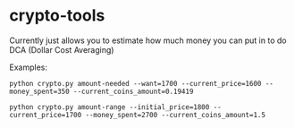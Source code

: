 # crypto-tools

Currently just allows you to estimate how much money you can put in to do DCA (Dollar Cost Averaging)

Examples:

`python crypto.py amount-needed --want=1700 --current_price=1600 --money_spent=350 --current_coins_amount=0.19419`

`python crypto.py amount-range --initial_price=1800 --current_price=1700 --money_spent=2700 --current_coins_amount=1.5`
